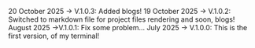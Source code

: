 <span class="blue-output">20 October 2025</span> -> <span class="version">V.1.0.3</span>: Added blogs!
<span class="blue-output">19 October 2025</span> -> <span class="version">V.1.0.2</span>: Switched to markdown file for project files rendering and soon, blogs!
<span class="blue-output">August 2025</span> -><span class="version">V.1.0.1</span>: Fix some problem...
<span class="blue-output">July 2025</span> -> <span class="version">V.1.0.0</span>: This is the first version, of my terminal!